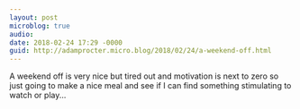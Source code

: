 ```yaml
---
layout: post
microblog: true
audio: 
date: 2018-02-24 17:29 -0000
guid: http://adamprocter.micro.blog/2018/02/24/a-weekend-off.html
---
```

A weekend off is very nice but tired out and motivation is next to zero so just going to make a nice meal and see if I can find something stimulating to watch or play...
